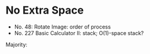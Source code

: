 # No Extra Space

* No.  48: Rotate Image: order of process
* No. 227 Basic Calculator II: stack; O\(1\)-space stack?

Majority:

